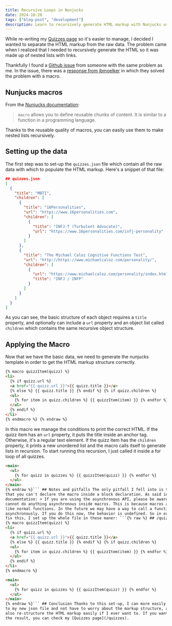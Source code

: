 ```yaml
---
title: Recursive Loops in Nunjucks
date: 2024-10-20
tags: ["blog-post", "development"]
description: Learn to recursively generate HTML markup with Nunjucks using a static JSON file.
---
```


While re-writing my [Quizzes page](/quizzes) so it's easier to manage, I decided I wanted to separate the HTML markup from the raw data. The problem came when I realized that I needed to recursively generate the HTML so it was made up of nested lists with links.

Thankfully I found a [Github issue](https://github.com/mozilla/nunjucks/issues/416) from someone with the same problem as me. In the issue, there was a [response from jbmoelker](https://github.com/mozilla/nunjucks/issues/416#issuecomment-206335032) in which they solved the problem with a macro.

## Nunjucks macros

From the [Nunjucks documentation](https://mozilla.github.io/nunjucks/):

> `macro` allows you to define reusable chunks of content. It is similar to a function in a programming language.

Thanks to the reusable quality of macros, you can easily use them to make nested lists recursively.

## Setting up the data

The first step was to set-up the `quizzes.json` file which contain all the raw data with which to populate the HTML markup. Here's a snippet of that file:

```json
## quizzes.json
[
  {
    "title": "MBTI",
    "children": [
      {
        "title": "16Personalities",
        "url": "https://www.16personalities.com",
        "children": [
          {
            "title": "INFJ-T (Turbulent Advocate)",
            "url": "https://www.16personalities.com/infj-personality"
          }
        ]
      },
      {
        "title": "The Michael Caloz Cognitive Functions Test",
        "url": "http://https://www.michaelcaloz.com/personality/",
        "children": [
          {
            "url": "https://www.michaelcaloz.com/personality/index.html?screen=last&Ti=6&Te=2&Fi=9&Fe=11&Si=4&Se=8&Ni=6&Ne=6&SJ=0&NF=1.5&NT=1.5&SP=0&iFi=0&iTi=0&iSi=1&iNi=0&iFe=0&iTe=1&iSe=0&iNe=1&E=0&I=2&N=2&S=0&T=0&F=2&J=0&P=0",
            "title": "INFJ / INFP"
          }
        ]
      }
    ]
  }
]
```

As you can see, the basic structure of each object requires a `title` property, and optionally can include a `url` property and an object list called `children` which contains the same recursive object structure.

## Applying the Macro

Now that we have the basic data, we need to generate the nunjucks template in order to get the HTML markup structure correctly.

```html {% raw %}
{% macro quizzItem(quizz) %}
<li>
  {% if quizz.url %}
  <a href="{{ quizz.url }}">{{ quizz.title }}</a>
  {% else %} {{ quizz.title }} {% endif %} {% if quizz.children %}
  <ul>
    {% for item in quizz.children %} {{ quizzItem(item) }} {% endfor %}
  </ul>
  {% endif %}
</li>
{% endmacro %} {% endraw %}
```

In this macro we manage the conditions to print
the correct HTML. If the quizz item has an `url` property, it puts the title
inside an anchor tag. Otherwise, it's a regular text element. If the quizz item
has the `children` property, it prints a new unordered list and the macro calls
itself to generate lists in recursion. To start running this recursion, I just
called it inside a for loop of all quizzes.

````html {% raw %}
<main>
  <ul>
    {% for quizz in quizzes %} {{ quizzItem(quizz) }} {% endfor %}
  </ul>
</main>
{% endraw %}``` ## Notes and pitfalls The only pitfall I fell into is the fact
that you can't declare the macro inside a block declaration. As said in the
documentation: > If you are using the asynchronous API, please be aware that you
cannot do anything asynchronous inside macros. This is because macros are called
like normal functions. In the future we may have a way to call a function
asynchronously. If you do this now, the behavior is undefined. So in order to
fix this, I set up the whole file in these maner: ```{% raw %} ## /quizzes.html
{% macro quizzItem(quizz) %}
<li>
  {% if quizz.url %}
  <a href="{{ quizz.url }}">{{ quizz.title }}</a>
  {% else %} {{ quizz.title }} {% endif %} {% if quizz.children %}
  <ul>
    {% for item in quizz.children %} {{ quizzItem(item) }} {% endfor %}
  </ul>
  {% endif %}
</li>
{% endmacro %}

<main>
  <ul>
    {% for quizz in quizzes %} {{ quizzItem(quizz) }} {% endfor %}
  </ul>
</main>
{% endraw %}``` ## Conclusion Thanks to this set-up, I can more easily add data
to my new json file and not have to worry about the markup structure, and I can
also re-structure the HTML markup easily if I ever want to. If you want to check
the result, you can check my [Quizzes page](/quizzes).
````
